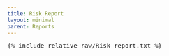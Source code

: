```yaml
---
title: Risk Report
layout: minimal
parent: Reports
---
```


<pre>
{% include_relative raw/Risk_report.txt %}
</pre>
